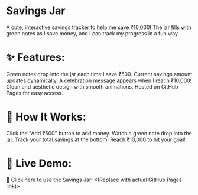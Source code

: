 # Savings Jar
A cute, interactive savings tracker to help me save ₹10,000! The jar fills with green notes as I save money, and I can track my progress in a fun way.

# ✨ Features:
Green notes drop into the jar each time I save ₹500.
Current savings amount updates dynamically.
A celebration message appears when I reach ₹10,000!
Clean and aesthetic design with smooth animations.
Hosted on GitHub Pages for easy access.

# 📌 How It Works:
Click the "Add ₹500" button to add money.
Watch a green note drop into the jar.
Track your total savings at the bottom.
Reach ₹10,000 to hit your goal!
# 🚀 Live Demo:
🔗 Click here to use the Savings Jar! <(Replace with actual GitHub Pages link)>
